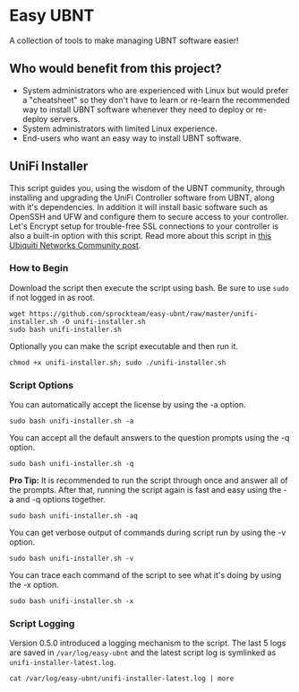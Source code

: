# Easy UBNT
A collection of tools to make managing UBNT software easier!

## Who would benefit from this project?
* System administrators who are experienced with Linux but would prefer a "cheatsheet" so they don't have to learn or re-learn the recommended way to install UBNT software whenever they need to deploy or re-deploy servers.
* System administrators with limited Linux experience.
* End-users who want an easy way to install UBNT software.

## UniFi Installer
This script guides you, using the wisdom of the UBNT community, through installing and upgrading the UniFi Controller software from UBNT, along with it's dependencies. In addition it will install basic software such as OpenSSH and UFW and configure them to secure access to your controller. Let's Encrypt setup for trouble-free SSL connections to your controller is also a built-in option with this script. Read more about this script in [this Ubiquiti Networks Community post](https://community.ubnt.com/t5/UniFi-Wireless/Easy-UBNT-UniFi-Installer-Setup-and-Secure-Your-Controller/td-p/2524035).

### How to Begin
Download the script then execute the script using bash. Be sure to use `sudo` if not logged in as root.
```console
wget https://github.com/sprockteam/easy-ubnt/raw/master/unifi-installer.sh -O unifi-installer.sh
sudo bash unifi-installer.sh
```

Optionally you can make the script executable and then run it.
```console
chmod +x unifi-installer.sh; sudo ./unifi-installer.sh
```

### Script Options
You can automatically accept the license by using the -a option.
```console
sudo bash unifi-installer.sh -a
```

You can accept all the default answers to the question prompts using the -q option.
```console
sudo bash unifi-installer.sh -q
```

**Pro Tip:** It is recommended to run the script through once and answer all of the prompts. After that, running the script again is fast and easy using the -a and -q options together.
```console
sudo bash unifi-installer.sh -aq
```

You can get verbose output of commands during script run by using the -v option.
```console
sudo bash unifi-installer.sh -v
```

You can trace each command of the script to see what it's doing by using the -x option.
```console
sudo bash unifi-installer.sh -x
```

### Script Logging
Version 0.5.0 introduced a logging mechanism to the script. The last 5 logs are saved in `/var/log/easy-ubnt` and the latest script log is symlinked as `unifi-installer-latest.log`.
```console
cat /var/log/easy-ubnt/unifi-installer-latest.log | more
```
